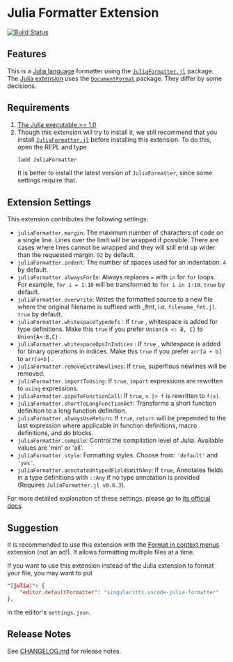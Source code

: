 # Julia Formatter Extension

[![Build Status](https://dev.azure.com/singularitti/vscode-julia-formatter/_apis/build/status/singularitti.vscode-julia-formatter?branchName=master)](https://dev.azure.com/singularitti/vscode-julia-formatter/_build/latest?definitionId=1&branchName=master)

## Features

This is a [Julia language](https://julialang.org/) formatter using the
[`JuliaFormatter.jl`](https://github.com/domluna/JuliaFormatter.jl) package. The
[Julia extension](https://marketplace.visualstudio.com/items?itemName=julialang.language-julia)
uses the [`DocumentFormat`](https://github.com/julia-vscode/DocumentFormat.jl) package.
They differ by some decisions.

## Requirements

1. [The Julia executable >= 1.0](https://julialang.org/downloads/)
2. Though this extension will try to install it, we still recommend that you install
   [`JuliaFormatter.jl`](https://github.com/domluna/JuliaFormatter.jl) before installing
   this extension. To do this, open the REPL and type
   ```julia
   ]add JuliaFormatter
   ```
   It is better to install the latest version of `JuliaFormatter`, since some settings
   require that.

## Extension Settings

This extension contributes the following settings:

* `juliaFormatter.margin`: The maximum number of characters of code on a single line.
  Lines over the limit will be wrapped if possible. There are cases where lines cannot be
  wrapped and they will still end up wider than the requested margin. `92` by default.
* `juliaFormatter.indent`: The number of spaces used for an indentation. `4` by default.
* `juliaFormatter.alwaysForIn`: Always replaces `=` with `in` for `for` loops.
  For example, `for i = 1:10` will be transformed to `for i in 1:10`. `true` by default.
* `juliaFormatter.overwrite`: Writes the formatted source to a new file where
  the original filename is suffixed with _fmt, i.e. `filename_fmt.jl`. `true` by default.
* `juliaFormatter.whitespaceTypedefs` : If `true` , whitespace is added for type definitions.
  Make this `true` if you prefer `Union{A <: B, C}` to `Union{A<:B,C}` .
* `juliaFormatter.whitespaceOpsInIndices` : If `true` , whitespace is added for binary
  operations in indices. Make this `true` if you prefer `arr[a + b]` to `arr[a+b]` .
* `juliaFormatter.removeExtraNewlines`: If `true`, superflous newlines will be removed.
* `juliaFormatter.importToUsing`: If `true`, `import` expressions are rewritten to `using` expressions.
* `juliaFormatter.pipeToFunctionCall`: If `true`, `x |> f` is rewritten to `f(x)`.
* `juliaFormatter.shortToLongFunctionDef`: Transforms a short function definition to a long function definition.
* `juliaFormatter.alwaysUseReturn`: If `true`, `return` will be prepended to the last expression where applicable in function definitions, macro definitions, and do blocks.
* `juliaFormatter.compile`: Control the compilation level of Julia. Available values are 'min' or 'all'.
* `juliaFormatter.style`: Formatting styles. Choose from: `'default'` and `'yas'`.
* `juliaFormatter.annotateUntypedFieldsWithAny`: If `true`, Annotates fields in a type definitions with `::Any` if no type annotation is provided (Requires `JuliaFormatter.jl v0.6.3`).

For more detailed explanation of these settings, please go to
[its official docs](https://domluna.github.io/JuliaFormatter.jl/stable/).

## Suggestion

It is recommended to use this extension with the [Format in context
menus](https://marketplace.visualstudio.com/items?itemName=lacroixdavid1.vscode-format-context-menu)
extension (not an ad!). It allows formatting multiple files at a time.

If you want to use this extension instead of the Julia extension to format your file, you
may want to put
```json
"[julia]": {
    "editor.defaultFormatter": "singularitti.vscode-julia-formatter"
},
```
in the editor's `settings.json`.

## Release Notes

See [CHANGELOG.md](./CHANGELOG.md) for release notes.
